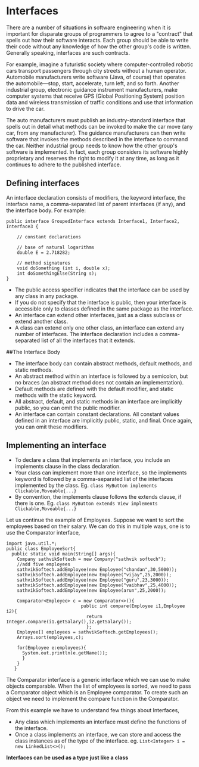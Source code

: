# Interfaces
There are a number of situations in software engineering when it is important for disparate groups of programmers to agree to a "contract" that spells out how their software interacts. Each group should be able to write their code without any knowledge of how the other group's code is written. Generally speaking, interfaces are such contracts.

For example, imagine a futuristic society where computer-controlled robotic cars transport passengers through city streets without a human operator. Automobile manufacturers write software (Java, of course) that operates the automobile—stop, start, accelerate, turn left, and so forth. Another industrial group, electronic guidance instrument manufacturers, make computer systems that receive GPS (Global Positioning System) position data and wireless transmission of traffic conditions and use that information to drive the car.

The auto manufacturers must publish an industry-standard interface that spells out in detail what methods can be invoked to make the car move (any car, from any manufacturer). The guidance manufacturers can then write software that invokes the methods described in the interface to command the car. Neither industrial group needs to know how the other group's software is implemented. In fact, each group considers its software highly proprietary and reserves the right to modify it at any time, as long as it continues to adhere to the published interface.

## Defining interfaces
An interface declaration consists of modifiers, the keyword interface, the interface name, a comma-separated list of parent interfaces (if any), and the interface body. For example:
```
public interface GroupedInterface extends Interface1, Interface2, Interface3 {

    // constant declarations
    
    // base of natural logarithms
    double E = 2.718282;
 
    // method signatures
    void doSomething (int i, double x);
    int doSomethingElse(String s);
}
```

* The public access specifier indicates that the interface can be used by any class in any package. 
* If you do not specify that the interface is public, then your interface is accessible only to classes defined in the same package as the interface.
* An interface can extend other interfaces, just as a class subclass or extend another class.
* A class can extend only one other class, an interface can extend any number of interfaces. The interface declaration includes a comma-separated list of all the interfaces that it extends.

##The Interface Body

* The interface body can contain abstract methods, default methods, and static methods. 
* An abstract method within an interface is followed by a semicolon, but no braces (an abstract method does not contain an implementation). 
* Default methods are defined with the default modifier, and static methods with the static keyword. 
* All abstract, default, and static methods in an interface are implicitly public, so you can omit the public modifier.
* An interface can contain constant declarations. All constant values defined in an interface are implicitly public, static, and final. Once again, you can omit these modifiers.

## Implementing an interface
* To declare a class that implements an interface, you include an implements clause in the class declaration. 
* Your class can implement more than one interface, so the implements keyword is followed by a comma-separated list of the interfaces implemented by the class. Eg. ```class MyButton implements Clickable,Moveable{...}```
* By convention, the implements clause follows the extends clause, if there is one. Eg. ```class MyButton extends View implements Clickable,Moveable{...}```

Let us continue the example of Employees. Suppose we want to sort the employees based on their salary. We can do this in multiple ways, one is to use the Comparator interface,
```
import java.util.*;
public class EmployeeSort{
  public static void main(String[] args){
    Company sathvikSoftech = new Company("sathvik softech");
    //add five employees
    sathvikSoftech.addEmployee(new Employee("chandan",30,5000));
    sathvikSoftech.addEmployee(new Employee("vijay",25,2000));
    sathvikSoftech.addEmployee(new Employee("guru",23,3000));
    sathvikSoftech.addEmployee(new Employee("vaibhav",25,4000));
    sathvikSoftech.addEmployee(new Employee(arun",25,2000));
    
    Comparator<Employee> c = new Comparator<>(){
                            public int compare(Employee i1,Employee i2){
                              return Integer.compare(i1.getSalary(),i2.getSalary());
                              };
    Employee[] employees = sathvikSoftech.getEmployees();
    Arrays.sort(employees,c);
    
    for(Employee e:employees){
      System.out.println(e.getName());
      }
    }
   }
  ```
  The Comparator interface is a generic interface which we can use to make objects comparable. When the list of employees is sorted, we need to pass a Comparator object which is an Employee comparator. To create such an object we need to implement the compare function in the Comparator.
  
From this example we have to understand few things about Interfaces,
* Any class which implements an interface must define the functions of the interface.
* Once a class implements an interface, we can store and access the class instances as of the type of the interface. eg. ```List<Integer> i = new LinkedList<>();```

**Interfaces can be used as a type just like a class**
  
    
  